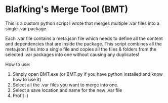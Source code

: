 # Blafking's Merge Tool (BMT)

This is a custom python script I wrote that merges multiple .var files into a single .var package.

Each .var file contains a meta.json file which needs to define all the content and dependencies that are inside the package.
This script combines all the meta.json files into a single file and copies all the files & folders from the selected .var packages into one without causing any duplicates!

How to use:
1. Simply open BMT.exe (or BMT.py if you have python installed and know how to use it)
2. Select all the .var files you want to merge into one.
3. Select a save location and name for the new .var file
4. Profit :)
